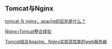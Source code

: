 ## Tomcat与Nginx

[tomcat 与 nginx，apache的区别是什么？](https://www.zhihu.com/question/32212996)

[Nginx+Tomcat整合体验](https://segmentfault.com/a/1190000007803704)

[Tomcat结合Apache、Nginx实现高性能的web服务器](http://blog.51cto.com/xslwahaha/1741259)